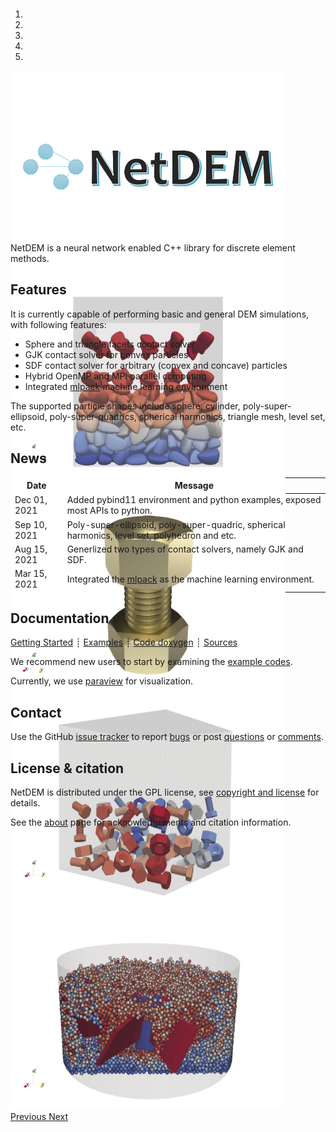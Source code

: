 <div class="col-md-6" markdown="1">

<div id="myCarousel" class="carousel slide" data-ride="carousel" markdown="1" style="margin-top:-10px;margin-bottom:0px;height:360px;">

<!-- Indicators -->
<ol class="carousel-indicators">
<li data-target="#myCarousel" data-slide-to="0" class="active"></li>
<li data-target="#myCarousel" data-slide-to="1"></li>
<li data-target="#myCarousel" data-slide-to="2"></li>
<li data-target="#myCarousel" data-slide-to="3"></li>
<li data-target="#myCarousel" data-slide-to="4"></li>
</ol>

<!-- Wrapper for slides -->
<div class="carousel-inner">
<div class="item active">
<img class="d-block w-100" width="440" height="330" src="img/logo_4by3.png">
</div>

<div class="item">
<img class="d-block w-100" width="440" height="330" src="img/packing_gjk_poly_super_ellipsoid.png">
</div>

<div class="item">
<img class="d-block w-100" width="440" height="330" src="img/bolt_nut_sliding.png">
</div>

<div class="item">
<img class="d-block w-100" width="440" height="330" src="img/packing_sdf_bolt_nut.png">
</div>

<div class="item">
<img class="d-block w-100" width="440" height="330" src="img/granular_mixing_spheres.png">
</div>
</div>

<!-- Left and right controls -->
<a class="left carousel-control" href="#myCarousel" data-slide="prev">
<span class="glyphicon glyphicon-chevron-left"></span>
<span class="sr-only">Previous</span>
</a>
<a class="right carousel-control" href="#myCarousel" data-slide="next">
<span class="glyphicon glyphicon-chevron-right"></span>
<span class="sr-only">Next</span>
</a>
</div>

NetDEM is a neural network enabled C++ library for discrete element methods.

## Features

It is currently capable of performing basic and general DEM simulations, with following features:

- Sphere and triangle facets contact solver
- GJK contact solver for convex particles
- SDF contact solver for arbitrary (convex and concave) particles
- Hybrid OpenMP and MPI parallel computing
- Integrated [mlpack](https://www.mlpack.org/) machine learning environment

The supported particle shapes include sphere, cylinder, poly-super-ellipsoid, poly-super-quadrics, spherical harmonics, triangle mesh, level set, etc.

</div><div class="col-md-6 news-table" markdown="1">

## News

Date         | Message
------------ | -----------------------------------------------------------------
Dec 01, 2021 | Added pybind11 environment and python examples, exposed most APIs to python.
Sep 10, 2021 | Poly-super-ellipsoid, poly-super-quadric, spherical harmonics, level set, polyhedron and etc.
Aug 15, 2021 | Generlized two types of contact solvers, namely GJK and SDF.
Mar 15, 2021 | Integrated the [mlpack](https://github.com/mlpack/mlpack.git) as the machine learning environment.

<!-- ## Latest Release -->

<!-- [New features](https://github.com/apaam/netdem/blob/v4.3/CHANGELOG) -->

<!-- [<button type="button" class="btn btn-success">
**Download mfem-4.3.tgz**
</button>](https://bit.ly/mfem-4-3)

[Older releases](download.md) ┊ [Python wrapper](https://github.com/mfem/PyMFEM) -->

## Documentation


[Getting Started](documentation/user_manual.md)
┊ [Examples](gallery/animations.md)
┊ [Code doxygen](doxygen/html/index.html)
┊ [Sources](https://github.com/apaam/netdem)

We recommend new users to start by examining the [example codes](https://github.com/apaam/netdem/tree/main/examples).

Currently, we use [paraview](https://www.paraview.org) for visualization.

## Contact

Use the GitHub [issue tracker](https://github.com/apaam/netdem/issues)
to report [bugs](https://github.com/apaam/netdem/issues/new?labels=bug)
or post [questions](https://github.com/apaam/netdem/issues/new?labels=question)
or [comments](https://github.com/apaam/netdem/issues/new?labels=comment).

## License & citation

NetDEM is distributed under the GPL license, see [copyright and license](about/acknowledgement.md) for details.

See the [about](about/acknowledgement.md) page for acknowledgements and citation information.

</div><div class="col-md-12 bottom"></div>